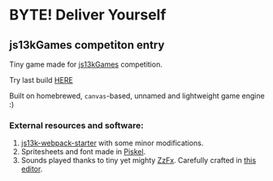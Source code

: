 # BYTE! Deliver Yourself

## js13kGames competiton entry

Tiny game made for [js13kGames](https://js13kgames.com/) competition.

Try last build [HERE](https://byte-woad.vercel.app)

Built on homebrewed, `canvas`-based, unnamed and lightweight game engine :)

### External resources and software:

1. [js13k-webpack-starter](https://github.com/sz-piotr/js13k-webpack-starter) with some minor modifications.
2. Spritesheets and font made in [Piskel](https://www.piskelapp.com/).
3. Sounds played thanks to tiny yet mighty [ZzFx](https://github.com/KilledByAPixel/ZzFX). Carefully crafted in [this editor](https://killedbyapixel.github.io/ZzFX/).
